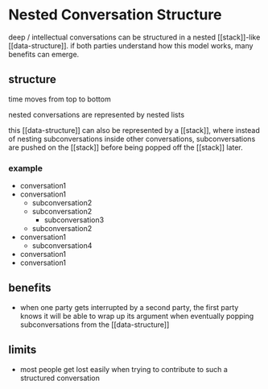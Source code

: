 # Nested Conversation Structure

deep / intellectual conversations can be structured in a nested [[stack]]-like [[data-structure]]. if both parties understand how this model works, many benefits can emerge.

## structure

time moves from top to bottom

nested conversations are represented by nested lists

this [[data-structure]] can also be represented by a [[stack]], where instead of nesting subconversations inside other conversations, subconversations are pushed on the [[stack]] before being popped off the [[stack]] later.

### example

- conversation1
- conversation1
  - subconversation2
  - subconversation2
    - subconversation3
  - subconversation2
- conversation1
  - subconversation4
- conversation1
- conversation1

## benefits

- when one party gets interrupted by a second party, the first party knows it will be able to wrap up its argument when eventually popping subconversations from the [[data-structure]]

## limits

- most people get lost easily when trying to contribute to such a structured conversation
